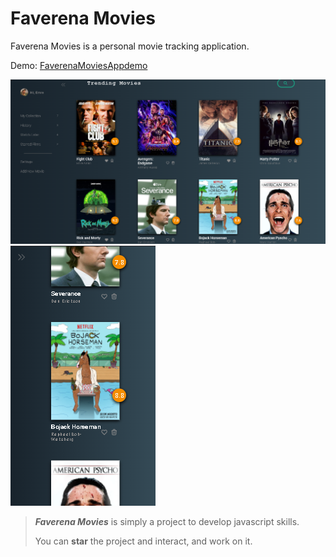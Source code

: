 # Faverena Movies
Faverena Movies is a personal movie tracking application.

Demo: [FaverenaMoviesAppdemo](https://62c9ee11858ea72ec14dc5b5--bespoke-bubblegum-57c316.netlify.app/)

![pc-view-demo](/img/faverenamovies-pc.png) ![mobile-view-demo](/img/faverenamovies-mobile.png)

>***Faverena Movies*** is simply a project to develop javascript skills. 
>
>You can **star** the project and interact, and work on it.
